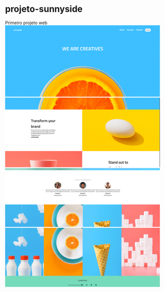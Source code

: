# projeto-sunnyside
Primeiro projeto web
<img src="inicio.png" alt="Descrição da imagem">
<img src="meio.png" alt="Descrição da imagem">
<img src="fim.png" alt="Descrição da imagem">
<img src="fimfim.png" alt="Descrição da imagem">

